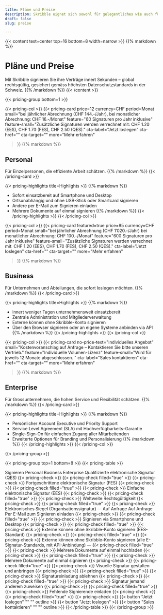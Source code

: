 ```yaml
---
title: Pläne und Preise
description: Skribble eignet sich sowohl für gelegentliches wie auch für häufiges Signieren. Finden Sie das passende Preismodell für Ihre Anwendung.
draft: false
slug: preise

---
```


{{< content text=center top=16 bottom=8 width=narrow >}}
{{% markdown %}}
# Pläne und Preise
Mit Skribble signieren Sie ihre Verträge innert Sekunden – global rechtsgültig, gesichert gemäss höchsten Datenschutzstandards in der Schweiz.
{{% /markdown %}}
{{< /content >}}

[//]: # (--------------------------------------------------------------------------------------------------------------)

{{< pricing-group bottom=1 >}}

{{< pricing-col >}}
  {{< pricing-card
    price=12
    currency=CHF
    period=Monat
    small="bei jährlicher Abrechnung (CHF 144.-/Jahr), bei monatlicher Abrechnung: CHF 16.-/Monat"
    feature="60 Signaturen pro Jahr inklusive"
    feature-small="Zusätzliche Signaturen werden verrechnet mit: CHF 1.20 (EES), CHF 1.70 (FES), CHF 2.50 (QES)."
    cta-label="Jetzt loslegen"
    cta-href=""
    cta-target=""
    more="Mehr erfahren"
  >}}
  {{% markdown %}}
  ## Personal
  Für Einzelpersonen, 
  die effiziente Arbeit schätzen.
  {{% /markdown %}}
  {{< /pricing-card >}}

  {{< pricing-highlights title=Highlights >}}
  {{% markdown %}}
  - Sofort einsatzbereit auf Smartphone und Desktop
  - Ortsunabhängig und ohne USB-Stick oder Smartcard signieren
  - Andere per E-Mail zum Signieren einladen
  - Mehrere Dokumente auf einmal signieren
  {{% /markdown %}}
  {{< /pricing-highlights >}}
{{< /pricing-col >}}

{{< pricing-col >}}
  {{< pricing-card
    featured=true
    price=85
    currency=CHF
    period=Monat
    small="bei jährlicher Abrechnung (CHF 1’020.-/Jahr) bei monatlicher Abrechnung: CHF 100.-/Monat"
    feature="600 Signaturen pro Jahr inklusive"
    feature-small="Zusätzliche Signaturen werden verrechnet mit: CHF 1.20 (EES), CHF 1.70 (FES), CHF 2.50 (QES)."
    cta-label="Jetzt loslegen"
    cta-href=""
    cta-target=""
    more="Mehr erfahren"
  >}}
  {{% markdown %}}
  ## Business
  Für Unternehmen und Abteilungen, die sofort loslegen möchten.
  {{% /markdown %}}
  {{< /pricing-card >}}

  {{< pricing-highlights title=Highlights >}}
  {{% markdown %}}
  - Innert weniger Tagen unternehmensweit einsatzbereit 
  - Zentrale Administration und  Mitgliederverwaltung
  - Externe können ohne Skribble-Konto signieren
  - Über den Browser signieren oder an eigene Systeme anbinden via API
  {{% /markdown %}}
  {{< /pricing-highlights >}}
{{< /pricing-col >}}

{{< pricing-col >}}
  {{< pricing-card
    no-price-text="Individuelles Angebot"
    small="Kostenvoranschlag auf Anfrage – Kontaktieren Sie bitte unseren Vertrieb."
    feature="Individuelle Volumen-Lizenz"
    feature-small="Wird für jeweils 12 Monate abgeschlossen. "
    cta-label="Sales kontaktieren"
    cta-href=""
    cta-target=""
    more="Mehr erfahren"
  >}}
  {{% markdown %}}
  ## Enterprise
  Für Grossunternehmen, die hohen Service und Flexibilität schätzen.
  {{% /markdown %}}
  {{< /pricing-card >}}

  {{< pricing-highlights title=Highlights >}}
  {{% markdown %}}
  - Persönlicher Account Executive und Priority Support
  - Service Level Agreement (SLA) mit Hochverfügbarkeits-Garantie
  - Single-Sign-On für einfachen Zugang aller Mitarbeitenden
  - Erweiterte Optionen für Branding und Personalisierung
  {{% /markdown %}}
  {{< /pricing-highlights >}}
{{< /pricing-col >}}

{{< /pricing-group >}}

[//]: # (--------------------------------------------------------------------------------------------------------------)

{{< pricing-group top=1 bottom=8 >}}
{{< pricing-table >}}
<thead>
  <tr>
    <th>Signieren</th>
    <th>Personal</th>
    <th>Business</th>
    <th>Enterprise</th>
  </tr>
</thead>
<tbody>
  <tr>
    <td>Qualifizierte elektronische Signatur (QES)</td>
    <td>{{< pricing-check >}}</td>
    <td>{{< pricing-check filled="true" >}}</td>
    <td>{{< pricing-check >}}</td>
  <tr>
  <tr>
    <td>Fortgeschrittene elektronische Signatur (FES)</td>
    <td>{{< pricing-check >}}</td>
    <td>{{< pricing-check filled="true" >}}</td>
    <td>{{< pricing-check >}}</td>
  <tr>
  <tr>
    <td>Einfache elektronische Signatur (EES)</td>
    <td>{{< pricing-check >}}</td>
    <td>{{< pricing-check filled="true" >}}</td>
    <td>{{< pricing-check >}}</td>
  <tr>
  <tr>
    <td>Weltweite Rechtsgültigkeit</td>
    <td>{{< pricing-check >}}</td>
    <td>{{< pricing-check filled="true" >}}</td>
    <td>{{< pricing-check >}}</td>
  <tr>
  <tr>
    <td>Elektronisches Siegel (Organisationssignatur)</td>
    <td>—</td>
    <td>Auf Anfrage</td>
    <td>Auf Anfrage</td>
  <tr>
  <tr>
    <td>Per E-Mail zum Signieren einladen</td>
    <td>{{< pricing-check >}}</td>
    <td>{{< pricing-check filled="true" >}}</td>
    <td>{{< pricing-check >}}</td>
  <tr>
  <tr>
    <td>Signieren via Smartphone und Desktop</td>
    <td>{{< pricing-check >}}</td>
    <td>{{< pricing-check filled="true" >}}</td>
    <td>{{< pricing-check >}}</td>
  <tr>
  <tr>
    <td>Externe können ohne Skribble-Konto 
signieren (EES-Standard) </td>
    <td>{{< pricing-check >}}</td>
    <td>{{< pricing-check filled="true" >}}</td>
    <td>{{< pricing-check >}}</td>
  <tr>
  <tr>
    <td>Externe können ohne Skribble-Konto signieren (alle E-Signatur-Standards, mit API-Anbindung)</td>
    <td>—</td>
    <td>{{< pricing-check filled="true" >}}</td>
    <td>{{< pricing-check >}}</td>
  <tr>
  <tr>
    <td>Mehrere Dokumente auf einmal hochladen</td>
    <td>{{< pricing-check >}}</td>
    <td>{{< pricing-check filled="true" >}}</td>
    <td>{{< pricing-check >}}</td>
  <tr>
  <tr>
    <td>Mehrere Dokumente auf einmal signieren</td>
    <td>{{< pricing-check >}}</td>
    <td>{{< pricing-check filled="true" >}}</td>
    <td>{{< pricing-check >}}</td>
  <tr>
  <tr>
    <td>Visuelle Signatur gestalten und anbringen</td>
    <td>{{< pricing-check >}}</td>
    <td>{{< pricing-check filled="true" >}}</td>
    <td>{{< pricing-check >}}</td>
  <tr>
  <tr>
    <td>Signatureinladung ablehnen</td>
    <td>{{< pricing-check >}}</td>
    <td>{{< pricing-check filled="true" >}}</td>
    <td>{{< pricing-check >}}</td>
  <tr>
  <tr>
    <td>Signatur jemand anderem zuweisen</td>
    <td>{{< pricing-check >}}</td>
    <td>{{< pricing-check filled="true" >}}</td>
    <td>{{< pricing-check >}}</td>
  <tr>
  <tr>
    <td>Fehlende Signierende einladen</td>
    <td>{{< pricing-check >}}</td>
    <td>{{< pricing-check filled="true" >}}</td>
    <td>{{< pricing-check >}}</td>
  <tr>
  <tr class="no-border">
    <td></td>
    <td>{{< button "Jetzt loslegen" "" "" outline >}}</td>
    <td>{{< button "Jetzt loslegen" >}}</td>
    <td>{{< button "Sales kontaktieren" "" "" outline >}}</td>
  <tr>
</tbody>
{{< /pricing-table >}}
{{< /pricing-group >}}